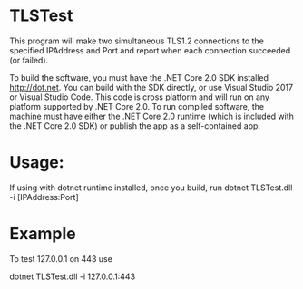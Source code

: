 # TLSTest
This program will make two simultaneous TLS1.2 connections to the specified IPAddress and Port and report when each connection succeeded (or failed).

To build the software, you must have the .NET Core 2.0 SDK installed http://dot.net. You can build with the SDK directly, or use Visual Studio 2017 or Visual Studio Code. This code is cross platform and will run on any platform supported by .NET Core 2.0. To run compiled software, the machine must have either the .NET Core 2.0 runtime (which is included with the .NET Core 2.0 SDK) or publish the app as a self-contained app.

# Usage:
If using with dotnet runtime installed, once you build, run 
dotnet TLSTest.dll -i [IPAddress:Port]
# Example

To test 127.0.0.1 on 443 use

dotnet TLSTest.dll -i 127.0.0.1:443

